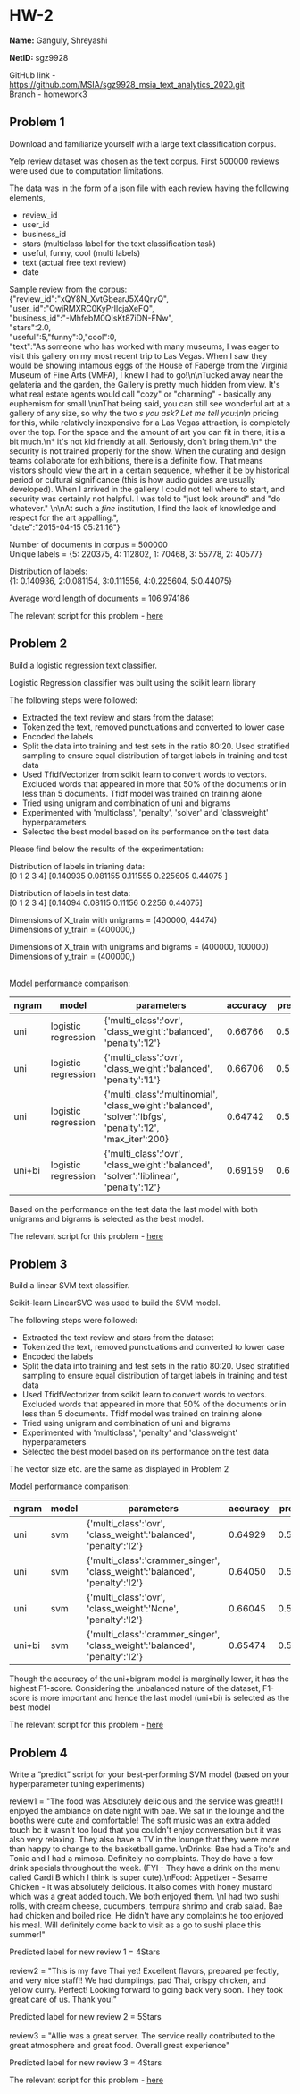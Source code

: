 # HW-2

**Name:** Ganguly, Shreyashi

**NetID:** sgz9928

GitHub link - https://github.com/MSIA/sgz9928_msia_text_analytics_2020.git<br>
Branch - homework3

## Problem 1

Download and familiarize yourself with a large text classification corpus.

Yelp review dataset was chosen as the text corpus. First 500000 reviews were used due to computation limitations.

The data was in the form of a json file with each review having the following elements,
- review_id
- user_id
- business_id
- stars (multiclass label for the text classification task)
- useful, funny, cool (multi labels)
- text (actual free text review)
- date

Sample review from the corpus:<br>
{"review_id":"xQY8N_XvtGbearJ5X4QryQ",<br>"user_id":"OwjRMXRC0KyPrIlcjaXeFQ",<br>"business_id":"-MhfebM0QIsKt87iDN-FNw",<br>
"stars":2.0,<br>
"useful":5,"funny":0,"cool":0,<br>
"text":"As someone who has worked with many museums, I was eager to visit this gallery on my most recent trip to Las Vegas. When I saw they would be showing infamous eggs of the House of Faberge from the Virginia Museum of Fine Arts (VMFA), I knew I had to go!\n\nTucked away near the gelateria and the garden, the Gallery is pretty much hidden from view. It's what real estate agents would call \"cozy\" or \"charming\" - basically any euphemism for small.\n\nThat being said, you can still see wonderful art at a gallery of any size, so why the two *s you ask? Let me tell you:\n\n* pricing for this, while relatively inexpensive for a Las Vegas attraction, is completely over the top. For the space and the amount of art you can fit in there, it is a bit much.\n* it's not kid friendly at all. Seriously, don't bring them.\n* the security is not trained properly for the show. When the curating and design teams collaborate for exhibitions, there is a definite flow. That means visitors should view the art in a certain sequence, whether it be by historical period or cultural significance (this is how audio guides are usually developed). When I arrived in the gallery I could not tell where to start, and security was certainly not helpful. I was told to \"just look around\" and \"do whatever.\" \n\nAt such a *fine* institution, I find the lack of knowledge and respect for the art appalling.",<br>"date":"2015-04-15 05:21:16"}


Number of documents in corpus = 500000<br>
Unique labels = {5: 220375, 4: 112802, 1: 70468, 3: 55778, 2: 40577}<br>

Distribution of labels:<br>
{1: 0.140936, 2:0.081154, 3:0.111556, 4:0.225604, 5:0.44075}

Average word length of documents = 106.974186

The relevant script for this problem - [here](https://github.com/MSIA/sgz9928_msia_text_analytics_2020/blob/homework3/scripts/dataset_stats.py) <br>
 


## Problem 2

Build a logistic regression text classifier.

Logistic Regression classifier was built using the scikit learn library

The following steps were followed:
- Extracted the text review and stars from the dataset
- Tokenized the text, removed punctuations and converted to lower case
- Encoded the labels
- Split the data into training and test sets in the ratio 80:20. Used stratified sampling to ensure equal distribution of target labels in training and test data
- Used TfidfVectorizer from scikit learn to convert words to vectors. Excluded words that appeared in more that 50% of the documents or in less than 5 documents. Tfidf model was trained on training alone
- Tried using unigram and combination of uni and bigrams
- Experimented with 'multiclass', 'penalty', 'solver' and 'classweight' hyperparameters
- Selected the best model based on its performance on the test data

Please find below the results of the experimentation:

Distribution of labels in trianing data:<br>
[0 1 2 3 4] [0.140935 0.081155 0.111555 0.225605 0.44075 ]

Distribution of labels in test data:<br>
[0 1 2 3 4] [0.14094 0.08115 0.11156 0.2256  0.44075]

Dimensions of X_train with unigrams = (400000, 44474) <br>
Dimensions of y_train = (400000,)

Dimensions of X_train with unigrams and bigrams = (400000, 100000)<br>
Dimensions of y_train = (400000,)
<br>
<br>

Model performance comparison:

|  ngram   |  model   |  parameters  |  accuracy  |  precision  |  recall  |  F1  |
| --- | --- | --- | --- | --- | --- | --- |
|  uni   |  logistic regression  |  {'multi_class':'ovr', 'class_weight':'balanced', 'penalty':'l2'}  |  0.66766 |  0.586625 |  0.594742 |  0.589955 |
|  uni   |  logistic regression  |  {'multi_class':'ovr', 'class_weight':'balanced', 'penalty':'l1'}  |  0.66706 |  0.585104 |  0.594165 |  0.588941 |
|  uni   |  logistic regression  |  {'multi_class':'multinomial', 'class_weight':'balanced', 'solver':'lbfgs', 'penalty':'l2', 'max_iter':200}  |  0.64742 |  0.583991 |  0.605696 |  0.592081 |
|  uni+bi   |  logistic regression  |  {'multi_class':'ovr', 'class_weight':'balanced', 'solver':'liblinear', 'penalty':'l2'}  |  0.69159 |  0.616493 |  0.621065 |  0.618226 |

Based on the performance on the test data the last model with both unigrams and bigrams is selected as the best model.

The relevant script for this problem - [here](https://github.com/MSIA/sgz9928_msia_text_analytics_2020/blob/homework3/scripts/logistic_regression.py) <br>


## Problem 3

Build a linear SVM text classifier.

Scikit-learn LinearSVC was used to build the SVM model.

The following steps were followed:
- Extracted the text review and stars from the dataset
- Tokenized the text, removed punctuations and converted to lower case
- Encoded the labels
- Split the data into training and test sets in the ratio 80:20. Used stratified sampling to ensure equal distribution of target labels in training and test data
- Used TfidfVectorizer from scikit learn to convert words to vectors. Excluded words that appeared in more that 50% of the documents or in less than 5 documents. Tfidf model was trained on training alone
- Tried using unigram and combination of uni and bigrams
- Experimented with 'multiclass', 'penalty' and 'classweight' hyperparameters
- Selected the best model based on its performance on the test data

The vector size etc. are the same as displayed in Problem 2

Model performance comparison:

|  ngram   |  model   |  parameters  |  accuracy  |  precision  |  recall  |  F1  |
| --- | --- | --- | --- | --- | --- | --- |
|  uni   |  svm  |  {'multi_class':'ovr', 'class_weight':'balanced', 'penalty':'l2'}  |  0.64929 |  0.562065 |  0.573579 |  0.566755 |
|  uni   |  svm  |  {'multi_class':'crammer_singer', 'class_weight':'balanced', 'penalty':'l2'}  |  0.64050 |  0.564958 |  0.583244 |  0.572410 |
|  uni   |  svm  |  {'multi_class':'ovr', 'class_weight':'None', 'penalty':'l2'}  |  0.66045 |  0.575347 |  0.546057 |  0.550908 |
|  uni+bi   |  svm  |  {'multi_class':'crammer_singer', 'class_weight':'balanced', 'penalty':'l2'}  |  0.65474 |  0.581460 |  0.596608 |  0.587884 |


Though the accuracy of the uni+bigram model is marginally lower, it has the highest F1-score. Considering the unbalanced nature of the dataset, F1-score is more important and hence the last model (uni+bi) is selected as the best model

The relevant script for this problem - [here](https://github.com/MSIA/sgz9928_msia_text_analytics_2020/blob/homework3/scripts/svm.py) <br>


## Problem 4

Write a “predict” script for your best-performing SVM model (based on your hyperparameter tuning experiments)

review1 = "The food was Absolutely delicious and the service was great!! I enjoyed the ambiance on date night with bae. We sat in the lounge and the booths were cute and comfortable! The soft music was an extra added touch bc it wasn't too loud that you couldn't enjoy conversation but it was also very relaxing. They also have a TV in the lounge that they were more than happy to change to the basketball game. \nDrinks: Bae had a Tito's and Tonic and I had a mimosa. Definitely no complaints. They do have a few drink specials throughout the week. (FYI - They have a drink on the menu called Cardi B which I think is super cute).\nFood: Appetizer - Sesame Chicken - it was absolutely delicious. It also comes with honey mustard which was a great added touch. We both enjoyed them. \nI had two sushi rolls, with cream cheese, cucumbers, tempura shrimp and crab salad. Bae had chicken and boiled rice. He didn't have any complaints he too enjoyed his meal. Will definitely come back to visit as a go to sushi place this summer!"

Predicted label for new review 1 = 4Stars
<br>
<br>
review2 = "This is my fave Thai yet! Excellent flavors, prepared perfectly, and very nice staff!! We had dumplings, pad Thai, crispy chicken, and yellow curry. Perfect! Looking forward to going back very soon. They took great care of us. Thank you!"

Predicted label for new review 2 = 5Stars
<br>
<br>
review3 = "Allie was a great server. The service really contributed to the great atmosphere and great food. Overall great experience"

Predicted label for new review 3 = 4Stars

The relevant script for this problem - [here](https://github.com/MSIA/sgz9928_msia_text_analytics_2020/blob/homework3/scripts/predict_svm.py) <br>
 





